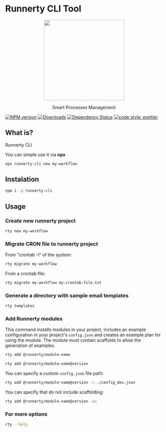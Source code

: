 # Runnerty CLI Tool

<p align="center">
  <a href="http://runnerty.io">
    <img height="257" src="https://runnerty.io/assets/header/logo-stroked.png">
  </a>
  <p align="center">Smart Processes Management</p>
</p>

[![NPM version][npm-image]][npm-url] [![Downloads][downloads-image]][npm-url] [![Dependency Status][david-badge]][david-badge-url]
<a href="#badge">
<img alt="code style: prettier" src="https://img.shields.io/badge/code_style-prettier-ff69b4.svg">
</a>

## What is?

Runnerty CLI

You can simple use it via **npx**

```bash
npx runnerty-cli new my-workflow
```

## Instalation

```bash
npm i -g runnerty-cli
```

## Usage

### Create new runnerty project

```bash
rty new my-workflow
```

### Migrate CRON file to runnerty project

From "crontab -l" of the system:
```bash
rty migrate my-workflow 
```

From a crontab file:
```bash
rty migrate my-workflow my-crontab-file.txt
```

### Generate a directory with sample email templates
```bash
rty templates
```

### Add Runnerty modules
This command installs modules in your project, includes an example configuration in your project's `config.json` and creates an example plan for using the module. The module must contain scaffolds to allow the generation of examples.
```bash
rty add @runnerty/module-name
```

```bash
rty add @runnerty/module-name@version
```

You can specify a custom `config.json` file path:
```bash
rty add @runnerty/module-name@version -c ./config_dev.json
```

You can specify that do not include scaffolding:
```bash
rty add @runnerty/module-name@version -ws
```

### For more options

```bash
rty --help
```

[runnerty]: http://www.runnerty.io
[downloads-image]: https://img.shields.io/npm/dm/runnerty-cli.svg
[npm-url]: https://www.npmjs.com/package/runnerty-cli
[npm-image]: https://img.shields.io/npm/v/runnerty-cli.svg
[david-badge]: https://david-dm.org/runnerty/runnerty-cli.svg
[david-badge-url]: https://david-dm.org/runnerty/runnerty-cli